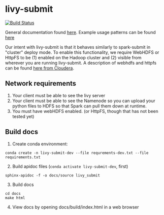 # livy-submit
[![Build Status](https://travis-ci.org/Anaconda-Platform/livy-submit.svg?branch=master)](https://travis-ci.org/Anaconda-Platform/livy-submit)

General documentation found [here](https://anaconda-platform.github.io/livy-submit/). Example usage patterns can be found [here](https://anaconda-platform.github.io/livy-submit/#livy-submit-usage-patterns)


Our intent with livy-submit is that it behaves similarly to spark-submit in "cluster" deploy mode. 
To enable this functionality, we require WebHDFS or HttpFS to be (1) enabled on the Hadoop cluster and (2) visible from wherever you are running livy-submit. 
A description of webhdfs and httpfs can be found [here from Cloudera](https://community.cloudera.com/t5/Community-Articles/Comparison-of-HttpFs-and-WebHDFS/ta-p/245562).

## Network requirements

1. Your client must be able to see the livy server
2. Your client must be able to see the Namenode so you can upload your python files to HDFS so that
   Spark can pull them down at runtime.
3. You must have webHDFS enabled. (or HttpFS, though that has not been tested yet)


## Build docs

1. Create conda environment:

```
conda create -n livy-submit-dev --file requrements-dev.txt --file requirements.txt
```

2. Build apidoc files (`conda activate livy-submit-dev`, first)

```
sphinx-apidoc -f -o docs/source livy_submit
```

3. Build docs

```
cd docs
make html
```

4. View docs by opening docs/build/index.html in a web browser